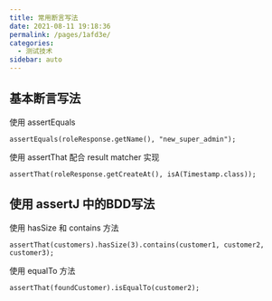 ```yaml
---
title: 常用断言写法
date: 2021-08-11 19:18:36
permalink: /pages/1afd3e/
categories:
  - 测试技术
sidebar: auto
---
```



## 基本断言写法

使用 assertEquals

```
assertEquals(roleResponse.getName(), "new_super_admin");
```

使用 assertThat 配合 result matcher 实现
```
assertThat(roleResponse.getCreateAt(), isA(Timestamp.class));
```

## 使用 assertJ 中的BDD写法

使用 hasSize 和 contains 方法
```
assertThat(customers).hasSize(3).contains(customer1, customer2, customer3);
```

使用 equalTo 方法

```
assertThat(foundCustomer).isEqualTo(customer2);

```
